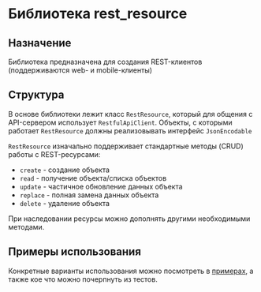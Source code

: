 # Библиотека rest_resource

## Назначение

Библиотека предназначена для создания REST-клиентов (поддерживаются web- и mobile-клиенты)

## Структура

В основе библиотеки лежит класс `RestResource`, который для общения с API-сервером использует `RestfulApiClient`. Объекты, с которыми работает `RestResource` должны реализовывать интерфейс `JsonEncodable`

`RestResource` изначально поддерживает стандартные методы (CRUD) работы с REST-ресурсами:
* `create` - создание объекта
* `read` - получение объекта/списка объектов
* `update` - частичное обновление данных объекта
* `replace` - полная замена данных объекта
* `delete` - удаление объекта

При наследовании ресурсы можно дополнять другими необходимыми методами.

## Примеры использования

Конкретные варианты использования можно посмотреть в [примерах](https://github.com/alexd1971/rest_resource/blob/master/example/rest_resource_example.dart), а также кое что можно почерпнуть из тестов.
